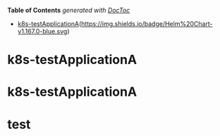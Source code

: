 <!-- START doctoc generated TOC please keep comment here to allow auto update -->
<!-- DON'T EDIT THIS SECTION, INSTEAD RE-RUN doctoc TO UPDATE -->
**Table of Contents**  *generated with [DocToc](https://github.com/thlorenz/doctoc)*

- [k8s-testApplicationA](https://img.shields.io/gitlab/v/tag/:project)(https://img.shields.io/badge/Helm%20Chart-v1.167.0-blue.svg)

<!-- END doctoc generated TOC please keep comment here to allow auto update -->

# k8s-testApplicationA
# k8s-testApplicationA
# test
